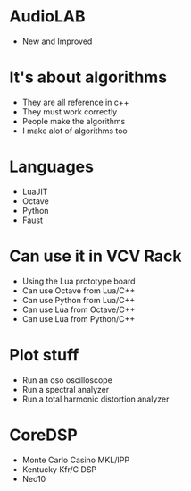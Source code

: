 # AudioLAB
* New and Improved

# It's about algorithms
* They are all reference in c++
* They must work correctly
* People make the algorithms
* I make alot of algorithms too

# Languages
* LuaJIT
* Octave
* Python
* Faust

# Can use it in VCV Rack
* Using the Lua prototype board
* Can use Octave from Lua/C++
* Can use Python from Lua/C++
* Can use Lua from Octave/C++
* Can use Lua from Python/C++

# Plot stuff
* Run an oso oscilloscope
* Run a spectral analyzer
* Run a total harmonic distortion analyzer

# CoreDSP
* Monte Carlo Casino MKL/IPP
* Kentucky Kfr/C DSP
* Neo10 
